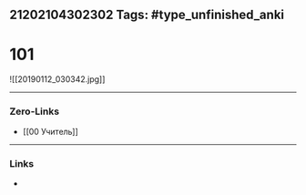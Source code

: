 21202104302302
Tags: #type_unfinished_anki 
---
# 101

![[20190112_030342.jpg]]

---
### Zero-Links
- [[00 Учитель]]
---
### Links
-